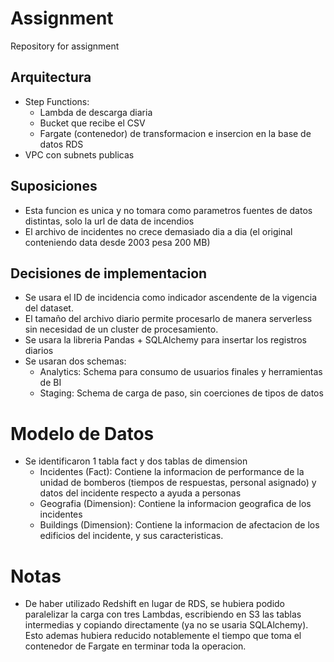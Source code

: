 # Assignment
Repository for assignment

## Arquitectura
- Step Functions:
  - Lambda de descarga diaria
  - Bucket que recibe el CSV 
  - Fargate (contenedor) de transformacion e insercion en la base de datos RDS
- VPC con subnets publicas

## Suposiciones
- Esta funcion es unica y no tomara como parametros fuentes de datos distintas, solo la url de data de incendios
- El archivo de incidentes no crece demasiado dia a dia (el original conteniendo data desde 2003 pesa 200 MB)

## Decisiones de implementacion
- Se usara el ID de incidencia como indicador ascendente de la vigencia del dataset. 
- El tamaño del archivo diario permite procesarlo de manera serverless sin necesidad de un cluster de procesamiento.
- Se usara la libreria Pandas + SQLAlchemy para insertar los registros diarios
- Se usaran dos schemas:
  - Analytics: Schema para consumo de usuarios finales y herramientas de BI
  - Staging: Schema de carga de paso, sin coerciones de tipos de datos

# Modelo de Datos
- Se identificaron 1 tabla fact y dos tablas de dimension
  - Incidentes (Fact): Contiene la informacion de performance de la unidad de bomberos (tiempos de respuestas, personal asignado) y datos del incidente respecto a ayuda a personas
  - Geografia (Dimension): Contiene la informacion geografica de los incidentes
  - Buildings (Dimension): Contiene la informacion de afectacion de los edificios del incidente, y sus caracteristicas.

# Notas
- De haber utilizado Redshift en lugar de RDS, se hubiera podido paralelizar la carga con tres Lambdas, escribiendo en S3 las tablas intermedias y copiando directamente (ya no se usaria SQLAlchemy). Esto ademas hubiera reducido notablemente el tiempo que toma el contenedor de Fargate en terminar toda la operacion.
